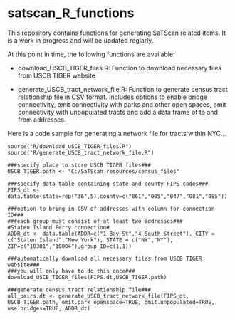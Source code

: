 # satscan_R_functions
This repository contains functions for generating SaTScan related items.  It is a work in progress and will be updated reglarly. 

At this point in time, the following functions are available:

* download_USCB_TIGER_files.R: Function to download necessary files from USCB TIGER website

* generate_USCB_tract_network_file.R: Function to generate census tract relationship file in CSV format. Includes options to enable bridge connectivity, omit connectivity with parks and other open spaces, omit connectivity with unpopulated tracts and add a data frame of to and from addresses.
          
Here is a code sample for generating a network file for tracts within NYC...
```
source("R/download_USCB_TIGER_files.R")
source("R/generate_USCB_tract_network_file.R")

###specify place to store USCB TIGER files###
USCB_TIGER.path <- "C:/SaTScan_resources/census_files"

###specify data table containing state and county FIPS codes###
FIPS_dt <- data.table(state=rep("36",5),county=c("061","005","047","081","085"))

###option to bring in CSV of addresses with column for connection ID###
###each group must consist of at least two addresses###
#Staten Island Ferry connection#
ADDR_dt <- data.table(ADDR=c("1 Bay St","4 South Street"), CITY = c("Staten Island","New York"), STATE = c("NY","NY"), ZIP=c("10301","10004"),group_ID=c(1,1))

###automatically download all necessary files from USCB TIGER website###
###you will only have to do this once###
download_USCB_TIGER_files(FIPS.dt,USCB_TIGER.path)

###generate census tract relationship file###
all_pairs.dt <- generate_USCB_tract_network_file(FIPS_dt, USCB_TIGER.path, omit.park_openspace=TRUE, omit.unpopulated=TRUE, use.bridges=TRUE, ADDR_dt)



